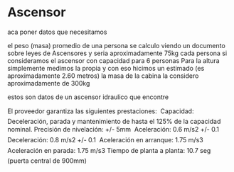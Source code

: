 # Ascensor
aca poner datos que necesitamos

el peso (masa) promedio de una persona se calculo viendo un documento sobre leyes de Ascensores y seria aproximadamente 75kg cada persona si consideramos el ascensor con capacidad para 6 personas
Para la altura simplemente medimos la propia y con eso hicimos un estimado (es aproximadamente 2.60 metros)
la masa de la cabina la considero aproximadamente de 300kg

estos son datos de un ascensor idraulico que encontre

El proveedor garantiza las siguientes prestaciones:  Capacidad:              Deceleración, parada y mantenimiento de hasta el 125% de la capacidad nominal.
Precisión de nivelación:          +/- 5mm 
 Aceleración:                0.6 m/s2 +/- 0.1 
 Deceleración:                 0.8 m/s2 +/- 0.1 
 Aceleración en arranque:         1.75 m/s3
 Aceleración en parada:             1.75 m/s3
Tiempo de planta a planta:       10.7 seg (puerta central de 900mm)